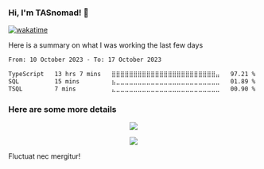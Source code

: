 ### Hi, I'm TASnomad! 👋

[![wakatime](https://wakatime.com/badge/user/82e597ff-c0a7-4114-bfdd-e029a18875ac.svg)](https://wakatime.com/@82e597ff-c0a7-4114-bfdd-e029a18875ac)

Here is a summary on what I was working the last few days
<!--START_SECTION:waka-->

```txt
From: 10 October 2023 - To: 17 October 2023

TypeScript   13 hrs 7 mins   ⣿⣿⣿⣿⣿⣿⣿⣿⣿⣿⣿⣿⣿⣿⣿⣿⣿⣿⣿⣿⣿⣿⣿⣿⣤   97.21 %
SQL          15 mins         ⣦⣀⣀⣀⣀⣀⣀⣀⣀⣀⣀⣀⣀⣀⣀⣀⣀⣀⣀⣀⣀⣀⣀⣀⣀   01.89 %
TSQL         7 mins          ⣄⣀⣀⣀⣀⣀⣀⣀⣀⣀⣀⣀⣀⣀⣀⣀⣀⣀⣀⣀⣀⣀⣀⣀⣀   00.90 %
```

<!--END_SECTION:waka-->

### Here are some more details
<p align="center">
  <a href="https://github.com/TASnomad">
    <img align="center" src="https://github-readme-stats.vercel.app/api?username=TASnomad&show_icons=true&theme=nord&count_private=true&include_all_commits=true" />
  </a>
</p>

<p align="center">
  <a href="https://github.com/TASnomad">
    <img align="center" src="https://github-readme-stats.vercel.app/api/top-langs/?username=TASnomad&layout=compact&theme=nord&langs_count=10" />
  </a>
</p>

Fluctuat nec mergitur!
